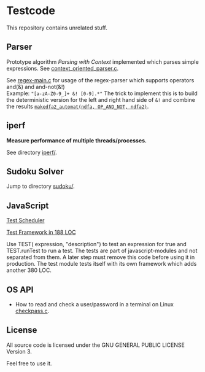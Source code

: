 Testcode
========

This repository contains unrelated stuff.

Parser
------
Prototype algorithm _Parsing with Context_ implemented
which parses simple expressions.
See [context_oriented_parser.c](parser/context_oriented_parser.c).

See [regex-main.c](parser/automat/main.c) for usage of the regex-parser which supports operators and(&) and and-not(&!)
<br> Example: `"[a-zA-Z0-9_]+ &! [0-9].*"` The trick to implement this
is to build the deterministic version for the left and right hand side of `&!` and combine the results
[`makedfa2_automat(ndfa, OP_AND_NOT, ndfa2)`](parser/automat/automat.c#L2913).

iperf
-----
**Measure performance of multiple threads/processes.**

See directory [iperf/](iperf/).

Sudoku Solver
-------------
Jump to directory [sudoku/](old-projects/sudoku).

JavaScript 
----------
[Test Scheduler](https://htmlpreview.github.io/?https://github.com/je-so/testcode/blob/master/html/syncrun.html)

[Test Framework in 188 LOC](https://github.com/je-so/testcode/blob/master/javascript/test.jsm)

Use TEST( expression, "description") to test an expression for true and TEST.runTest to run a test.
The tests are part of javascript-modules and not separated from them. A later step must remove this code before
using it in production. The test module tests itself with its own framework which adds another 380 LOC.

OS API
-------------
* How to read and check a user/password in a terminal on Linux [checkpass.c](checkpass.c).


License
-------

All source code is licensed under the GNU GENERAL PUBLIC LICENSE Version 3.

Feel free to use it.
